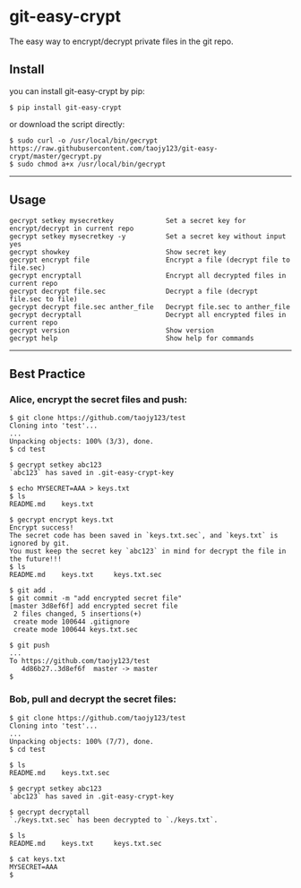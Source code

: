 # git-easy-crypt

The easy way to encrypt/decrypt private files in the git repo.


## Install

you can install git-easy-crypt by pip:

```
$ pip install git-easy-crypt
```

or download the script directly:

```
$ sudo curl -o /usr/local/bin/gecrypt https://raw.githubusercontent.com/taojy123/git-easy-crypt/master/gecrypt.py 
$ sudo chmod a+x /usr/local/bin/gecrypt
```


---------------


## Usage

``` 
gecrypt setkey mysecretkey             Set a secret key for encrypt/decrypt in current repo
gecrypt setkey mysecretkey -y          Set a secret key without input yes
gecrypt showkey                        Show secret key
gecrypt encrypt file                   Encrypt a file (decrypt file to file.sec)
gecrypt encryptall                     Encrypt all decrypted files in current repo
gecrypt decrypt file.sec               Decrypt a file (decrypt file.sec to file)
gecrypt decrypt file.sec anther_file   Decrypt file.sec to anther_file
gecrypt decryptall                     Decrypt all encrypted files in current repo
gecrypt version                        Show version
gecrypt help                           Show help for commands
```


---------------


## Best Practice


### Alice, encrypt the secret files and push:

```
$ git clone https://github.com/taojy123/test
Cloning into 'test'...
...
Unpacking objects: 100% (3/3), done.
$ cd test

$ gecrypt setkey abc123
`abc123` has saved in .git-easy-crypt-key

$ echo MYSECRET=AAA > keys.txt
$ ls
README.md    keys.txt

$ gecrypt encrypt keys.txt 
Encrypt success!
The secret code has been saved in `keys.txt.sec`, and `keys.txt` is ignored by git.
You must keep the secret key `abc123` in mind for decrypt the file in the future!!!
$ ls
README.md    keys.txt     keys.txt.sec

$ git add .
$ git commit -m "add encrypted secret file"
[master 3d8ef6f] add encrypted secret file
 2 files changed, 5 insertions(+)
 create mode 100644 .gitignore
 create mode 100644 keys.txt.sec

$ git push
...
To https://github.com/taojy123/test
   4d86b27..3d8ef6f  master -> master
$ 
```


### Bob, pull and decrypt the secret files:

```
$ git clone https://github.com/taojy123/test
Cloning into 'test'...
...
Unpacking objects: 100% (7/7), done.
$ cd test

$ ls
README.md    keys.txt.sec

$ gecrypt setkey abc123
`abc123` has saved in .git-easy-crypt-key

$ gecrypt decryptall
`./keys.txt.sec` has been decrypted to `./keys.txt`.

$ ls
README.md    keys.txt     keys.txt.sec

$ cat keys.txt
MYSECRET=AAA 
$ 
```

